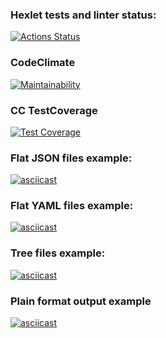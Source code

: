 ### Hexlet tests and linter status:
[![Actions Status](https://github.com/kozenalex/python-project-50/workflows/hexlet-check/badge.svg)](https://github.com/kozenalex/python-project-50/actions)
### CodeClimate
[![Maintainability](https://api.codeclimate.com/v1/badges/059672a5c4b35ca1daba/maintainability)](https://codeclimate.com/github/kozenalex/python-project-50/maintainability)
### CC TestCoverage
[![Test Coverage](https://api.codeclimate.com/v1/badges/059672a5c4b35ca1daba/test_coverage)](https://codeclimate.com/github/kozenalex/python-project-50/test_coverage)
### Flat JSON files example:
[![asciicast](https://asciinema.org/a/wyRAkLQ6YfW8t0vQAyYw5Wra5.svg)](https://asciinema.org/a/wyRAkLQ6YfW8t0vQAyYw5Wra5)
### Flat YAML files example:
[![asciicast](https://asciinema.org/a/Q8q83xgUKOwWIV0mPhjwq2iqp.svg)](https://asciinema.org/a/Q8q83xgUKOwWIV0mPhjwq2iqp)
### Tree files example:
[![asciicast](https://asciinema.org/a/Tp3NO0e5VMKZhvWJumb9tlzRm.svg)](https://asciinema.org/a/Tp3NO0e5VMKZhvWJumb9tlzRm)
### Plain format output example
[![asciicast](https://asciinema.org/a/ElGfEgtKMbEZiUMuRIKOXTDVb.svg)](https://asciinema.org/a/ElGfEgtKMbEZiUMuRIKOXTDVb)